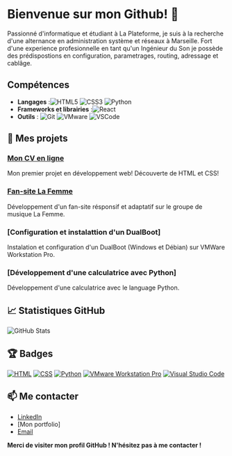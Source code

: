 # Bienvenue sur mon Github! 👋

Passionné d'informatique et étudiant à La Plateforme, je suis à la recherche d'une alternance en administration système et réseaux à Marseille. Fort d'une experience profesionnelle en tant qu'un Ingénieur du Son je possède des prédispostions en configuration, parametrages, routing, adressage et cablâge.

## Compétences
- **Langages** :![HTML5](https://img.shields.io/badge/HTML5-E34F26?style=flat&logo=html5&logoColor=white)
![CSS3](https://img.shields.io/badge/CSS3-1572B6?style=flat&logo=css3&logoColor=white)
![Python](https://img.shields.io/badge/Python-3776AB?style=flat&logo=python&logoColor=white)
- **Frameworks et librairies** :![React](https://img.shields.io/badge/React-61DAFB?style=flat&logo=react&logoColor=black)
- **Outils** : ![Git](https://img.shields.io/badge/Git-F05032?style=flat&logo=git&logoColor=white)
![VMware](https://img.shields.io/badge/VMware-607078?style=flat&logo=vmware&logoColor=white)
![VSCode](https://img.shields.io/badge/Visual_Studio_Code-007ACC?style=flat&logo=visual-studio-code&logoColor=white)

## 🚀 Mes projets

### [Mon CV en ligne](https://github.com/leon-camuzat/Mon_CV.git)
Mon premier projet en développement web! Découverte de HTML et CSS!

### [Fan-site La Femme](https://github.com/leon-camuzat/fan_site)
Développement d'un fan-site résponsif et adaptatif sur le groupe de musique La Femme.

### [Configuration et instalattion d'un DualBoot]
Instalation et configuration d'un DualBoot (Windows et Débian) sur VMWare Workstation Pro.

### [Développement d'une calculatrice avec Python]
Développement d'une calculatrice avec le language Python.

## 📈 Statistiques GitHub

![GitHub Stats](https://github-readme-stats.vercel.app/api?username=leon-camuzat&show_icons=true&hide_title=true&hide=prs&count_private=true&theme=radical)

## 🏆 Badges

[![HTML](https://img.shields.io/badge/-HTML-orange)](https://www.w3schools.com/html/)
[![CSS](https://img.shields.io/badge/-CSS-blue)](https://www.w3schools.com/css/)
[![Python](https://img.shields.io/badge/-Python-blue)](https://www.python.org/)
[![VMware Workstation Pro](https://upload.wikimedia.org/wikipedia/commons/thumb/1/1b/VMware_Workstation_logo.svg/200px-VMware_Workstation_logo.svg.png)](https://www.vmware.com/products/workstation-pro.html)
[![Visual Studio Code](https://img.shields.io/badge/-Visual_Studio_Code-blue)](https://code.visualstudio.com/)

## 📫 Me contacter

- [LinkedIn](https://www.linkedin.com/in/leon-camuzat)
- [Mon portfolio]
- [Email](mailto:leon.camuzat@laplateforme.io)

**Merci de visiter mon profil GitHub ! N'hésitez pas à me contacter !**
